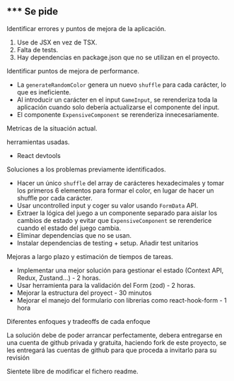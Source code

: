 *** Se pide
---

Identificar errores y puntos de mejora de la aplicación.
1. Use de JSX en vez de TSX.
2. Falta de tests.
3. Hay dependencias en package.json que no se utilizan en el proyecto.


Identificar puntos de mejora de performance.
-  La `generateRandomColor` genera un nuevo `shuffle` para cada carácter, lo que es ineficiente.
- Al introducir un carácter en el input `GameInput`, se rerenderiza toda la aplicación cuando solo debería actualizarse el componente del input.
- El componente `ExpensiveComponent` se rerenderiza innecesariamente.

Metricas de la situación actual.

herramientas usadas.
- React devtools

Soluciones a los problemas previamente identificados.
- Hacer un único `shuffle` del array de carácteres hexadecimales y tomar los primeros 6 elementos para formar el color, en lugar de hacer un shuffle por cada carácter.
- Usar uncontrolled input y coger su valor usando `FormData` API.
- Extraer la lógica del juego a un componente separado para aislar los cambios de estado y evitar que `ExpensiveComponent` se rerenderice cuando el estado del juego cambia.
- Eliminar dependencias que no se usan.
- Instalar dependencias de testing + setup. Añadir test unitarios


Mejoras a largo plazo y estimación de tiempos de tareas.
- Implementar una mejor solución para gestionar el estado (Context API, Redux, Zustand...) - 2 horas.
- Usar herramienta para la validación del Form (zod) - 2 horas.
- Mejorar la estructura del proyect - 30 minutos 
- Mejorar el manejo del formulario con librerias como react-hook-form - 1 hora

Diferentes enfoques y tradeoffs de cada enfoque
 
La solución debe de poder arrancar perfectamente, debera entregarse en una cuenta de github privada y gratuita, haciendo fork de este proyecto, se les entregará las cuentas de github para que proceda a invitarlo para su revisión


Sientete libre de modificar el fichero readme.
